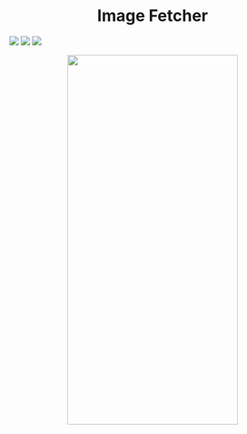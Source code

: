 <p align="center">
  <h1 align="center">Image Fetcher</h1>
</p>

![](https://img.shields.io/badge/iOS-15.0+-blue.svg)
![](https://img.shields.io/badge/Xcode-16.0+-blue.svg)
![](https://img.shields.io/badge/-Swift-red.svg)

<p align="center">
   <a href="url"><img src="https://github.com/pamelahdrz/ImageFetcher/assets/139024919/ef240692-ac86-41ac-8ebd-6ae385becd2f" height="650" width="300"></a>
</p>

